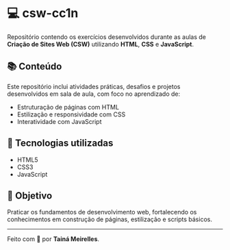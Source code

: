# 💻 csw-cc1n

Repositório contendo os exercícios desenvolvidos durante as aulas de **Criação de Sites Web (CSW)** utilizando **HTML**, **CSS** e **JavaScript**.

## 📚 Conteúdo
Este repositório inclui atividades práticas, desafios e projetos desenvolvidos em sala de aula, com foco no aprendizado de:
- Estruturação de páginas com HTML
- Estilização e responsividade com CSS
- Interatividade com JavaScript

## 🚀 Tecnologias utilizadas
- HTML5
- CSS3
- JavaScript

## 🎯 Objetivo
Praticar os fundamentos de desenvolvimento web, fortalecendo os conhecimentos em construção de páginas, estilização e scripts básicos.

---

Feito com 💖 por **Tainá Meirelles**.
